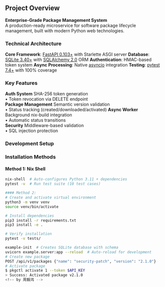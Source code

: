 ## Project Overview 
**Enterprise-Grade Package Management System**  
A production-ready microservice for software package lifecycle management, built with modern Python web technologies.

###  Technical Architecture

**Core Framework**: [FastAPI 0.103+](https://fastapi.tiangolo.com/) with Starlette ASGI server
**Database**: [SQLite 3.40+](https://www.sqlite.org/) with [SQLAlchemy 2.0](https://www.sqlalchemy.org/) ORM
**Authentication**: HMAC-based token system
**Async Processing**: Native [asyncio](https://docs.python.org/3/library/asyncio.html) integration
**Testing**: [pytest 7.4+](https://docs.pytest.org/) with 100% coverage

###  Key Features                                                    

**Auth System** SHA-256 token generation<br>• Token revocation via DELETE endpoint        
**Package Management** Semantic version validation<br>• Status tracking (created/downloaded/activated) 
**Async Worker** Background nix-build integration<br>• Automatic status transitions        
**Security** Middleware-based validation<br>• SQL injection protection                 
<!-- by 周毅鸿 -->
### Development Setup 
### Installation Methods
#### Method 1: Nix Shell 
```bash
nix-shell  # Auto-configures Python 3.11 + dependencies
pytest -v  # Run test suite (10 test cases)

#### Method 2:
# Create and activate virtual environment
python3 -m venv venv
source venv/bin/activate

# Install dependencies
pip3 install -r requirements.txt
pip3 install -e . 

# Verify installation
pytest -v tests/  

example-init  # Creates SQLite database with schema
uvicorn example.server:app --reload  # Auto-reload for development
# Create new package
POST /api/v1/packages {"name": "security-patch", "version": "2.1.0"}
# Activate package
$ pkgctl activate 1 --token $API_KEY
> Success: Activated package v2.1.0
<!-- by 周毅鸿 -->